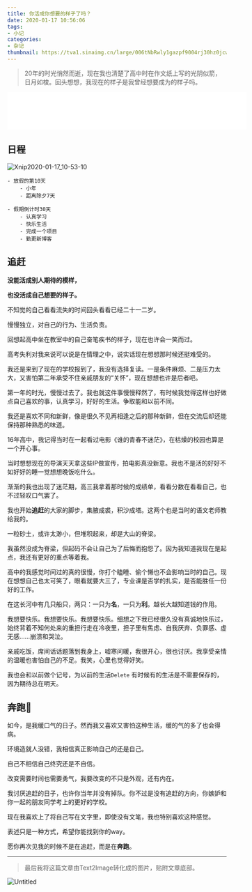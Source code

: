 ```yaml
---
title: 你活成你想要的样子了吗？
date: 2020-01-17 10:56:06
tags: 
- 小记
categories:
- 杂记
thumbnail: https://tva1.sinaimg.cn/large/006tNbRwly1gazpf9004rj30hz0jcwld.jpg
---
```


>20年的时光悄然而逝，现在我也清楚了高中时在作文纸上写的光阴似箭，日月如梭。回头想想，我现在的样子是我曾经想要成为的样子吗。

<!--more-->

<iframe frameborder="no" border="0" marginwidth="0" marginheight="0" width=550 height=86 src="//music.163.com/outchain/player?type=2&id=227724&auto=1&height=66"></iframe>

## 日程

![Xnip2020-01-17_10-53-10](https://tva1.sinaimg.cn/large/006tNbRwly1gazddi8v60j30t30jqdo4.jpg)

```
- 放假的第10天
	- 小年
	- 距离除夕7天

- 假期倒计时30天
	- 认真学习
	- 快乐生活
	- 完成一个项目
	- 勤更新博客
```

## 追赶

**没能活成别人期待的模样，**

**也没活成自己想要的样子。**

不知觉的自己看看流失的时间回头看看已经二十一二岁。

慢慢独立，对自己的行为、生活负责。

回想起高中坐在教室中的自己奋笔疾书的样子，现在也许会一笑而过。

高考失利对我来说可以说是在情理之中，说实话现在想想那时候还挺难受的。

我还是来到了现在的学校报到了，我没有选择复读。一是条件麻烦、二是压力太大，又害怕第二年承受不住亲戚朋友的“关怀”，现在想想也许是后者吧。

第一年的时光，慢慢过去了。我也就这件事慢慢释然了，有时候我觉得这样也好做点自己喜欢的事，认真学习，好好的生活。争取能和以前不同。

我还是喜欢不同和新鲜，像是很久不见再相逢之后的那种新鲜，但在交流后却还能保持那种熟悉的味道。

16年高中，我记得当时在一起看过电影《谁的青春不迷茫》，在枯燥的校园也算是一个开心事。

当时想想现在的导演天天拿这些IP做宣传，拍电影真没新意。我也不是活的好好不如好好的睡一觉想想晚饭吃什么。

渐渐的我也出现了迷茫期，高三我拿着那时候的成绩单，看看分数在看看自己，也不过轻叹口气罢了。

我也开始**追赶**的大家的脚步，集腋成裘，积沙成塔。这两个也是当时的语文老师教给我的。

一粒砂土，或许太渺小，但堆积起来，却是大山的脊梁。

我虽然没成为脊梁，但起码不会让自己为了后悔而抱怨了。因为我知道我现在是起点，我还有更好的重点等着我。

高中的我感觉时间过的真的很慢，你打个瞌睡、偷个懒也不会影响当时的自己。现在想想自己也太可笑了，眼看就要大三了，专业课是否学的扎实，是否能胜任一份好的工作。

在这长河中有几只船只，两只：一只为**名**，一只为**利**。越长大越知道钱的作用。

我想要快乐。我想要快乐。我想要快乐。细想之下我已经很久没有真诚地快乐过，始终背着不知何处来的重担行走在冷夜里，担子里有焦虑、自我厌弃、负罪感、虚无感……崩溃和哭泣。

亲戚吃饭，席间话话题落到我身上，嘘寒问暖，我很开心，很也讨厌。我享受亲情的温暖也害怕自己的不足。我笑，心里也觉得好笑。

我也会和以前做个记号，为以前的生活`Delete` 有时候有的生活是不需要保存的，因为期待总在明天。

## 奔跑🏃

如今，是我缓口气的日子。然而我又喜欢又害怕这种生活，缓的气的多了也会得病。

环境造就人没错，我相信真正影响自己的还是自己。

自己不相信自己终究还是不自信。

改变需要时间也需要勇气，我要改变的不只是外观，还有内在。

我讨厌追赶的日子，也许你当年并没有掉队。你不过是没有追赶的方向，你嫉妒和你一起的朋友同学考上的更好的学校。

现在我喜欢上了将自己写在文字里，即使没有文笔，我也特别喜欢这种感觉。

表述只是一种方式，希望你能找到你的way。

愿你再次见我的时候不是在追赶，而是在**奔跑**。

------

>最后我将这篇文章由Text2Image转化成的图片，贴附文章底部。

![Untitled](https://tva1.sinaimg.cn/large/006tNbRwly1gazqnua20dj30mk3mzu0y.jpg)